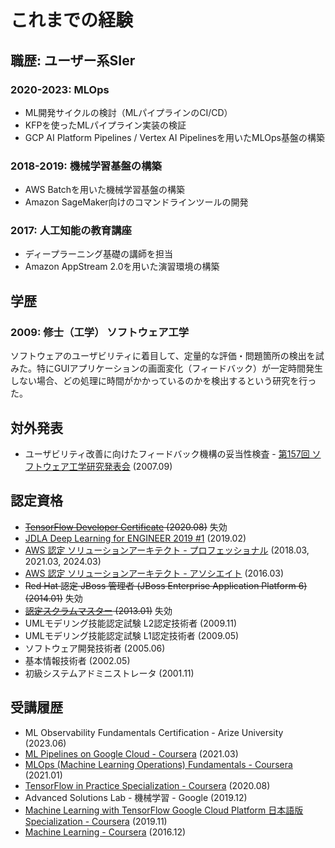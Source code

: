 # これまでの経験

## 職歴: ユーザー系SIer

### 2020-2023: MLOps

* ML開発サイクルの検討（MLパイプラインのCI/CD）
* KFPを使ったMLパイプライン実装の検証
* GCP AI Platform Pipelines / Vertex AI Pipelinesを用いたMLOps基盤の構築

### 2018-2019: 機械学習基盤の構築

* AWS Batchを用いた機械学習基盤の構築
* Amazon SageMaker向けのコマンドラインツールの開発

### 2017: 人工知能の教育講座

* ディープラーニング基礎の講師を担当
* Amazon AppStream 2.0を用いた演習環境の構築

## 学歴

### 2009: 修士（工学） ソフトウェア工学

ソフトウェアのユーザビリティに着目して、定量的な評価・問題箇所の検出を試みた。特にGUIアプリケーションの画面変化（フィードバック）が一定時間発生しない場合、どの処理に時間がかかっているのかを検出するという研究を行った。


## 対外発表

* ユーザビリティ改善に向けたフィードバック機構の妥当性検査 - [第157回 ソフトウェア工学研究発表会](https://www.ipsj.or.jp/09sig/kaikoku/2007/SE157.html) (2007.09)


## 認定資格

* ~~[TensorFlow Developer Certificate](https://www.credential.net/163aee9d-7a07-457c-ae8c-4097857e8aab) (2020.08)~~ 失効
* [JDLA Deep Learning for ENGINEER 2019 #1](https://www.openbadge-global.com/api/v1.0/openBadge/v2/Wallet/Public/GetAssertionShare/ZU9DcEhESk5vRE81OEFRSkcxUXNaUT09) (2019.02)
* [AWS 認定 ソリューションアーキテクト - プロフェッショナル](https://www.youracclaim.com/badges/43640358-6a49-44a4-befe-cc47f98b8c75/public_url) (2018.03, 2021.03, 2024.03)
* [AWS 認定 ソリューションアーキテクト - アソシエイト](https://www.youracclaim.com/badges/7267869e-738e-4532-8eef-a415316903c8/public_url) (2016.03)
* ~~Red Hat 認定 JBoss 管理者 (JBoss Enterprise Application Platform 6) (2014.01)~~ 失効
* ~~[認定スクラムマスター](https://certification.scrumalliance.org/accounts/234954-takahiro-yano/certifications/251237-csm) (2013.01)~~ 失効
* UMLモデリング技能認定試験 L2認定技術者 (2009.11)
* UMLモデリング技能認定試験 L1認定技術者 (2009.05)
* ソフトウェア開発技術者 (2005.06)
* 基本情報技術者 (2002.05)
* 初級システムアドミニストレータ (2001.11)

## 受講履歴

* ML Observability Fundamentals Certification - Arize University (2023.06)
* [ML Pipelines on Google Cloud - Coursera](https://www.coursera.org/account/accomplishments/certificate/NBB4YQ5KNUC8) (2021.03)
* [MLOps (Machine Learning Operations) Fundamentals - Coursera](https://www.coursera.org/account/accomplishments/certificate/8B9ZELREJY87) (2021.01)
* [TensorFlow in Practice Specialization - Coursera](https://www.coursera.org/account/accomplishments/specialization/certificate/PRAMEY7KTYZ5) (2020.08)
* Advanced Solutions Lab - 機械学習 - Google (2019.12)
* [Machine Learning with TensorFlow Google Cloud Platform 日本語版 Specialization - Coursera](https://www.coursera.org/account/accomplishments/specialization/certificate/E3QANX53BCCQ) (2019.11)
* [Machine Learning - Coursera](https://www.coursera.org/account/accomplishments/certificate/AMVLVGFJU9WM) (2016.12)
